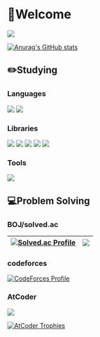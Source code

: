 # 👋Welcome
<a href="https://hits.seeyoufarm.com"><img src="https://hits.seeyoufarm.com/api/count/incr/badge.svg?url=https%3A%2F%2Fgithub.com%2FStarbow-Break%2F&count_bg=%23D39DFF&title_bg=%23555555&icon=micro-dot-blog.svg&icon_color=%23E7E7E7&title=hits&edge_flat=false"/></a>

[![Anurag's GitHub stats](https://github-readme-stats.vercel.app/api?username=Starbow-Break&show_icons=true&theme=nightowl)](https://github.com/anuraghazra/github-readme-stats)

## ✏️Studying ##
### Languages ###

<img src="https://img.shields.io/badge/C++-00599C?style=flat-square&logo=cplusplus&logoColor=white"/> <img src="https://img.shields.io/badge/Kotlin-7F52FF?style=flat-square&logo=kotlin&logoColor=white"/> 
### Libraries ###
<img src="https://img.shields.io/badge/Jetpack Compose-4285F4?style=flat-square&logo=jetpackcompose&logoColor=white"/> <img src="https://img.shields.io/badge/Kotlin Coroutines-7F52FF?style=flat-square&logo=kotlin&logoColor=white"/> <img src="https://img.shields.io/badge/Retrofit-3DDC84?style=flat-square&logo=Square&logoColor=white"/> <img src="https://img.shields.io/badge/Glide-24A47F?style=flat-square&logo=&logoColor=white"/> <img src="https://img.shields.io/badge/SQLite-003B57?style=flat-square&logo=SQLite&logoColor=white"/>
### Tools ###
<img src="https://img.shields.io/badge/Android Studio-3DDC84?style=flat-square&logo=androidstudio&logoColor=white"/>

## 💻Problem Solving ##
### BOJ/solved.ac ###
|[![Solved.ac Profile](http://mazassumnida.wtf/api/v2/generate_badge?boj=starbow)](https://solved.ac/starbow/)|<img src="http://mazandi.herokuapp.com/api?handle=starbow&theme=warm"/>|
|-------------------------------------------------------------------------------------------------------------|-----------------------------------------------------------------------|
### codeforces ###
[![CodeForces Profile](https://cf.leed.at?id=Starbow_Break)](https://codeforces.com/profile/Starbow_Break)
### AtCoder ###
<img src="https://atrating.baoshuo.dev/rating?username=Starbow_Break&style=plastic&logo=appveyor">

[![AtCoder Trophies](https://atcoder-trophies.vercel.app/api/v1/atcoder?username=Starbow_Break&theme=algolia)](https://github.com/KATO-Hiro/AtCoderTrophies)

